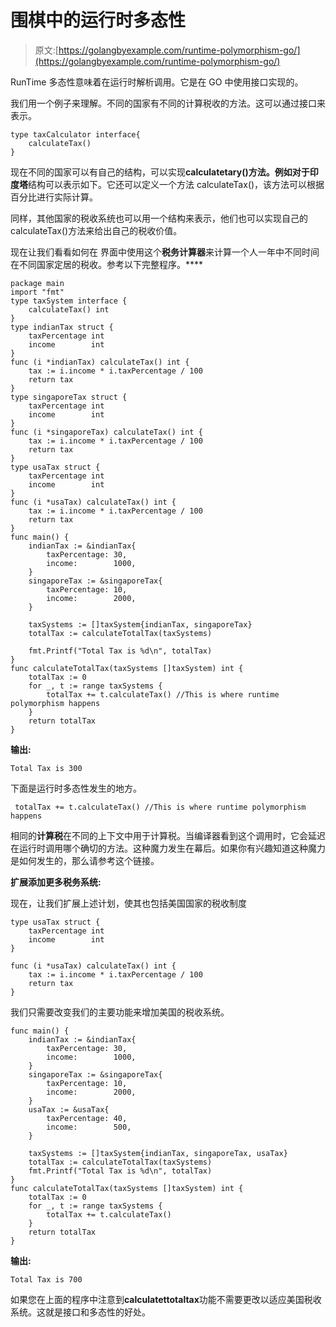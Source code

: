 # 围棋中的运行时多态性

> 原文:[https://golangbyexample.com/runtime-polymorphism-go/](https://golangbyexample.com/runtime-polymorphism-go/)

RunTime 多态性意味着在运行时解析调用。它是在 GO 中使用接口实现的。

我们用一个例子来理解。不同的国家有不同的计算税收的方法。这可以通过接口来表示。

```
type taxCalculator interface{
    calculateTax()
}
```

现在不同的国家可以有自己的结构，可以实现**calculatetary()**方法。例如对于**印度塔**结构可以表示如下。它还可以定义一个方法 calculateTax()，该方法可以根据百分比进行实际计算。

同样，其他国家的税收系统也可以用一个结构来表示，他们也可以实现自己的 calculateTax()方法来给出自己的税收价值。

现在让我们看看如何在 界面中使用这个**税务计算器**来计算一个人一年中不同时间在不同国家定居的税收。参考以下完整程序。****

```
package main
import "fmt"
type taxSystem interface {
    calculateTax() int
}
type indianTax struct {
    taxPercentage int
    income        int
}
func (i *indianTax) calculateTax() int {
    tax := i.income * i.taxPercentage / 100
    return tax
}
type singaporeTax struct {
    taxPercentage int
    income        int
}
func (i *singaporeTax) calculateTax() int {
    tax := i.income * i.taxPercentage / 100
    return tax
}
type usaTax struct {
    taxPercentage int
    income        int
}
func (i *usaTax) calculateTax() int {
    tax := i.income * i.taxPercentage / 100
    return tax
}
func main() {
    indianTax := &indianTax{
        taxPercentage: 30,
        income:        1000,
    }
    singaporeTax := &singaporeTax{
        taxPercentage: 10,
        income:        2000,
    }

    taxSystems := []taxSystem{indianTax, singaporeTax}
    totalTax := calculateTotalTax(taxSystems)

    fmt.Printf("Total Tax is %d\n", totalTax)
}
func calculateTotalTax(taxSystems []taxSystem) int {
    totalTax := 0
    for _, t := range taxSystems {
        totalTax += t.calculateTax() //This is where runtime polymorphism happens
    }
    return totalTax
}
```

**输出:**

```
Total Tax is 300
```

下面是运行时多态性发生的地方。

```
 totalTax += t.calculateTax() //This is where runtime polymorphism happens
```

相同的**计算税**在不同的上下文中用于计算税。当编译器看到这个调用时，它会延迟在运行时调用哪个确切的方法。这种魔力发生在幕后。如果你有兴趣知道这种魔力是如何发生的，那么请参考这个链接。

**扩展添加更多税务系统:**

现在，让我们扩展上述计划，使其也包括美国国家的税收制度

```
type usaTax struct {
    taxPercentage int
    income        int
}

func (i *usaTax) calculateTax() int {
    tax := i.income * i.taxPercentage / 100
    return tax
}
```

我们只需要改变我们的主要功能来增加美国的税收系统。

```
func main() {
    indianTax := &indianTax{
        taxPercentage: 30,
        income:        1000,
    }
    singaporeTax := &singaporeTax{
        taxPercentage: 10,
        income:        2000,
    }
    usaTax := &usaTax{
        taxPercentage: 40,
        income:        500,
    }

    taxSystems := []taxSystem{indianTax, singaporeTax, usaTax}
    totalTax := calculateTotalTax(taxSystems)
    fmt.Printf("Total Tax is %d\n", totalTax)
}
func calculateTotalTax(taxSystems []taxSystem) int {
    totalTax := 0
    for _, t := range taxSystems {
        totalTax += t.calculateTax()
    }
    return totalTax
}
```

**输出:**

```
Total Tax is 700
```

如果您在上面的程序中注意到**calculatettotaltax**功能不需要更改以适应美国税收系统。这就是接口和多态性的好处。